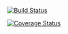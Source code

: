 [![Build Status](https://travis-ci.org/TintoEdoardo/Assignment-2.svg?branch=master)](https://travis-ci.org/TintoEdoardo/Assignment-2)

[![Coverage Status](https://coveralls.io/repos/github/TintoEdoardo/Assignment-2/badge.svg)](https://coveralls.io/github/TintoEdoardo/Assignment-2)